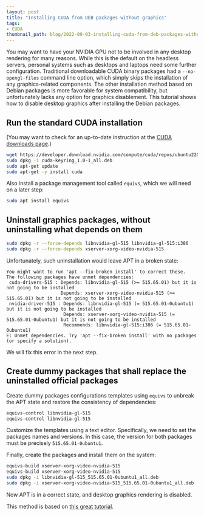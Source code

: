 ```yaml
---
layout: post
title: "Installing CUDA from DEB packages without graphics"
tags:
- CUDA
thumbnail_path: blog/2022-09-03-installing-cuda-from-deb-packages-without-graphics/nvidia-graphics.png
---
```


You may want to have your NVIDIA GPU not to be involved in any desktop rendering for many reasons. While this is the default on the headless servers, personal systems such as desktops and laptops need some further configuration. Traditional downloadable CUDA binary packages had a `--no-opengl-files` command line option, which simply skips the installation of any graphics-related components. The other installation method based on Debian packages is more favorable for system compatibility, but unfortunately lacks any option for graphics disablement. This tutorial shows how to disable desktop graphics after installing the Debian packages.

## Run the standard CUDA installation

(You may want to check for an up-to-date instruction at the [CUDA downloads page](https://developer.nvidia.com/cuda-downloads).)

```bash
wget https://developer.download.nvidia.com/compute/cuda/repos/ubuntu2204/x86_64/cuda-keyring_1.0-1_all.deb
sudo dpkg -i cuda-keyring_1.0-1_all.deb
sudo apt-get update
sudo apt-get -y install cuda
```

Also install a package management tool called `equivs`, which we will need on a later step:

```bash
sudo apt install equivs
```

## Uninstall graphics packages, without uninstalling what depends on them

```bash
sudo dpkg -r --force-depends libnvidia-gl-515 libnvidia-gl-515:i386
sudo dpkg -r --force-depends xserver-xorg-video-nvidia-515
```

Unfortunately, such uninstallation would leave APT in a broken state:

```
You might want to run 'apt --fix-broken install' to correct these.
The following packages have unmet dependencies:
 cuda-drivers-515 : Depends: libnvidia-gl-515 (>= 515.65.01) but it is not going to be installed
                    Depends: xserver-xorg-video-nvidia-515 (>= 515.65.01) but it is not going to be installed
 nvidia-driver-515 : Depends: libnvidia-gl-515 (= 515.65.01-0ubuntu1) but it is not going to be installed
                     Depends: xserver-xorg-video-nvidia-515 (= 515.65.01-0ubuntu1) but it is not going to be installed
                     Recommends: libnvidia-gl-515:i386 (= 515.65.01-0ubuntu1)
E: Unmet dependencies. Try 'apt --fix-broken install' with no packages (or specify a solution).
```

We will fix this error in the next step.

## Create dummy packages that shall replace the uninstalled official packages

Create dummy packages configurations templates using `equivs` to unbreak the APT state and restore the consistency of dependencies:

```bash
equivs-control libnvidia-gl-515
equivs-control libnvidia-gl-515
```

Customize the templates using a text editor. Specifically, we need to set the packages names and versions. In this case, the version for both packages must be precisely `515.65.01-0ubuntu1`.

Finally, create the packages and install them on the system: 

```bash
equivs-build xserver-xorg-video-nvidia-515
equivs-build xserver-xorg-video-nvidia-515
sudo dpkg -i libnvidia-gl-515_515.65.01-0ubuntu1_all.deb
sudo dpkg -i xserver-xorg-video-nvidia-515_515.65.01-0ubuntu1_all.deb
```

Now APT is in a correct state, and desktop graphics rendering is disabled.

This method is based on [this great tutorial](https://www.brain-dump.org/blog/creating-dummy-packages-to-fulfil-dependencies-in-debian/).

